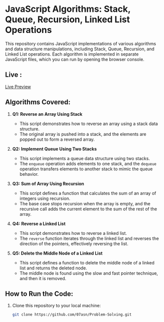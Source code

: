 # JavaScript Algorithms: Stack, Queue, Recursion, Linked List Operations

This repository contains JavaScript implementations of various algorithms and data structure manipulations, including Stack, Queue, Recursion, and Linked List operations. Each algorithm is implemented in separate JavaScript files, which you can run by opening the browser console.

## Live :

[Live Preview](https://07asn.github.io/Problem-Solving/)


## Algorithms Covered:

1. **Q1: Reverse an Array Using Stack**
   - This script demonstrates how to reverse an array using a stack data structure.
   - The original array is pushed into a stack, and the elements are popped out to form a reversed array.

2. **Q2: Implement Queue Using Two Stacks**
   - This script implements a queue data structure using two stacks.
   - The `enqueue` operation adds elements to one stack, and the `dequeue` operation transfers elements to another stack to mimic the queue behavior.

3. **Q3: Sum of Array Using Recursion**
   - This script defines a function that calculates the sum of an array of integers using recursion.
   - The base case stops recursion when the array is empty, and the recursive call adds the current element to the sum of the rest of the array.

4. **Q4: Reverse a Linked List**
   - This script demonstrates how to reverse a linked list.
   - The `reverse` function iterates through the linked list and reverses the direction of the pointers, effectively reversing the list.

5. **Q5: Delete the Middle Node of a Linked List**
   - This script defines a function to delete the middle node of a linked list and returns the deleted node.
   - The middle node is found using the slow and fast pointer technique, and then it is removed.

## How to Run the Code:

1. Clone this repository to your local machine:
   ```bash
   git clone https://github.com/07asn/Problem-Solving.git
